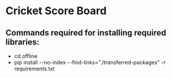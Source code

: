 # Cricket Score Board

## Commands required for installing required libraries:

* cd offline
* pip install --no-index --find-links="./transferred-packages" -r requirements.txt